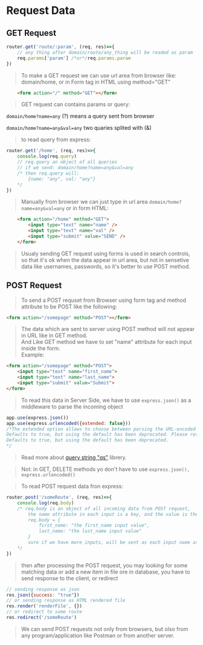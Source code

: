 # Request Data

## GET Request


```javascript
router.get('route/:param', (req, res)=>{
    // any thing after domain/route/any_thing will be readed as param
    req.params['param'] /*or*/req.params.param
})
```

> To make a GET request we can use url area from browser like: domain/home, or in Form tag in HTML using method="GET"

```HTML
    <form action="/" method="GET"></form>
```

> GET request can contains params or query:

``` domain/home?name=any ``` (?) means a query sent from browser 

``` domain/home?name=any&val=any ``` two quaries splited with (&)


> to read query from express:

```javascript
router.get('/home', (req, res)=>{
    console.log(req.query)
    // req.query an object of all queries 
    // if we send: domain/home?name=any&val=any
    /* then req.query will:
        {name: "any", val: "any"}
    */
})
```

> Manually from browser we can just type in url area ``` domain/home?name=any&val=any ```
or in form HTML:

```HTML
    <form action="/home" method="GET">
        <input type="text" name="name" />
        <input type="text" name="val" />
        <input type="submit" value="SEND" />
    </form>
```

> Usualy sending GET request using forms is used in search controls, so that it's ok when the data appear in url area, but not in sensetive data like usernames, passwords, so it's better to use POST method.

## POST Request

> To send a POST requset from Browser using form tag and method attribute to be POST like the following:

```HTML
<form action="/somepage" method="POST"></form>
```

> The data which are sent to server using POST method will not appear in URL like in GET method. <br>
And Like GET method we have to set "name" attribute for each input inside the form.<br>
Example:<br>
```HTML
<form action="/somepage" method="POST">
    <input type="text" name="first_name">
    <input type="text" name="last_name">
    <input type="submit" value="Submit">
</form>
```
> To read this data in Server Side, we have to use ``` express.json() ``` as a middleware to parse the incoming object
```javascript
app.use(express.json())
app.use(express.urlencoded({extended: false}))
/*The extended option allows to choose between parsing the URL-encoded data with the querystring library (when false) or the qs library (when true). The “extended” syntax allows for rich objects and arrays to be encoded into the URL-encoded format, allowing for a JSON-like experience with URL-encoded.
Defaults to true, but using the default has been deprecated. Please research into the difference between qs and querystring and choose the appropriate setting.
Defaults to true, but using the default has been deprecated.
*/
```
> Read more about [query string "qs"](https://www.npmjs.com/package/qs#readme) librery.

> Not: in GET, DELETE methods yo don't have to use ``` express.json(), express.urlencoded() ```

> To read POST request data fron express:
```javascript
router.post('/someRoute', (req, res)=>{
    console.log(req.body)
    /* req.body is an object of all incoming data from POST request, 
        the name attribute in each input is a key, and the value is the value from this input
        req.body = {
            first_name: "the first_name input value",
            last_name: "the last_name input value"
        }
        sure if we have more inputs, will be sent as each input name attribute will be as key for req.body object.
    */
})
```

> then after processing the POST request, you may looking for some matching data or add a new item in file ore in database, you have to send response to the client, or redirect
```javascript
// sending response as json
res.json({success: "true"})
// or sending response as HTML rendered file
res.render('renderFile', {})
// or redirect to some route
res.redirect('/someRoute')
```

> We can send POST requests not only from browsers, but olso from any program/application like Postman or from another server.